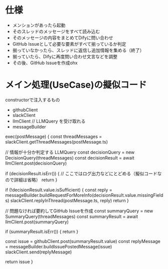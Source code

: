 # 仕様
- メンションがあったら起動
- そのスレッドのメッセージをすべて読み込む
- そのメッセージの内容をまとめてDifyに問い合わせ
- GitHub Issueとして必要な要素がすべて揃っているか判定
 - 揃っていなかったら、スレッドに返信し追加情報を集める（終了）
- 揃っていたら、Difyに再度問い合わせ文言などを調整
- その後、GitHub Issueを作成ohx

# メイン処理(UseCase)の擬似コード

constructorで注入するもの
- githubClient
- slackClient
- llmClient // LLMQuery<T> を受け取れる
- messageBuilder

exec(postMessage) {
  const threadMessages = slackClient.getThreadMessages(postMessage.ts)

  // 情報が十分か判定する LLMQuery
  const decisionQuery = new DecisionQuery(threadMessages)
  const decisionResult = await llmClient.post(decisionQuery)

  if (decisionResult.isErr()) {
    // ここではログ出力などにとどめる（擬似コードなので詳細は省略）
    return
  }

  if (!decisionResult.value.isSufficient) {
    const reply = messageBuilder.buildRequestForMoreInfo(decisionResult.value.missingFields)
    slackClient.replyInThread(postMessage.ts, reply)
    return
  }

  // 問題なければ要約してGitHub Issueを作成
  const summaryQuery = new SummaryQuery(threadMessages)
  const summaryResult = await llmClient.post(summaryQuery)

  if (summaryResult.isErr()) {
    return
  }

  const issue = githubClient.post(summaryResult.value)
  const replyMessage = messageBuilder.buildIssuePostedMessage(issue)
  slackClient.send(replyMessage)

  return issue
}